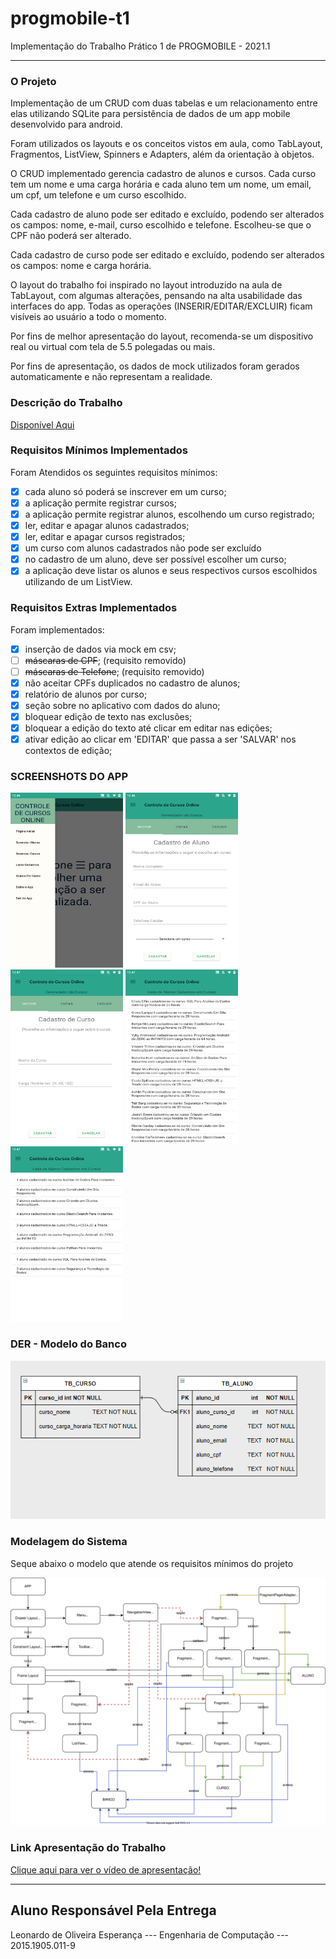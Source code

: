# progmobile-t1
Implementação do Trabalho Prático 1 de PROGMOBILE - 2021.1

__________________________________________________________________

### O Projeto

Implementação de um CRUD com duas tabelas e um relacionamento entre elas utilizando SQLite para persistência de dados de um app mobile desenvolvido para android.

Foram utilizados os layouts e os conceitos vistos em aula, como  TabLayout, Fragmentos, ListView, Spinners e Adapters, além da orientação à objetos.

O CRUD implementado gerencia cadastro de alunos e cursos. Cada curso tem um nome e uma carga horária e cada aluno tem um nome, um email, um cpf, um telefone e um curso escolhido.

Cada cadastro de aluno pode ser editado e excluído, podendo ser alterados os campos: nome, e-mail, curso escolhido e telefone. Escolheu-se que o CPF não poderá ser alterado.

Cada cadastro de curso pode ser editado e excluído, podendo ser alterados os campos: nome e carga horária.

O layout do trabalho foi inspirado no layout introduzido na aula de TabLayout, com algumas alterações, pensando na alta usabilidade das interfaces do app. Todas as operações (INSERIR/EDITAR/EXCLUIR) ficam visíveis ao usuário a todo o momento.

Por fins de melhor apresentação do layout, recomenda-se um dispositivo real ou virtual com tela de 5.5 polegadas ou mais.

Por fins de apresentação, os dados de mock utilizados foram gerados automaticamente e não representam a realidade.


### Descrição do Trabalho

[Disponível Aqui](https://github.com/esperancaleonardo/progmobile-t1/blob/main/assets/desc.pdf)

### Requisitos Mínimos Implementados

Foram Atendidos os seguintes requisitos mínimos:
- [X] cada aluno só poderá se inscrever em um curso;
- [x] a aplicação permite registrar cursos;
- [x] a aplicação permite registrar alunos, escolhendo um curso registrado;
- [x] ler, editar e apagar alunos cadastrados;
- [x] ler, editar e apagar cursos registrados;
- [x] um curso com alunos cadastrados não pode ser excluído
- [x] no cadastro de um aluno, deve ser possível escolher um curso;
- [x] a aplicação deve listar os alunos e seus respectivos cursos escolhidos utilizando de um ListView.

### Requisitos Extras Implementados

Foram implementados:
- [x] inserção de dados via mock em csv;
- [ ] ~~máscaras de CPF~~; (requisito removido)
- [ ] ~~máscaras de Telefone~~; (requisito removido)
- [x] não aceitar CPFs duplicados no cadastro de alunos;
- [x] relatório de alunos por curso;
- [x] seção sobre no aplicativo com dados do aluno;
- [x] bloquear edição de texto nas exclusões;
- [x] bloquear a edição do texto até clicar em editar nas edições;
- [x] ativar edição ao clicar em 'EDITAR' que passa a ser 'SALVAR' nos contextos de edição;

### SCREENSHOTS DO APP

<p float="left">
  <img src="https://github.com/esperancaleonardo/progmobile-t1/blob/main/assets/screenshots/Screenshot_20210516-004645.png" width="180" height="280" />
  <img src="https://github.com/esperancaleonardo/progmobile-t1/blob/main/assets/screenshots/Screenshot_20210516-004653.png" width="180" height="280" />
  <img src="https://github.com/esperancaleonardo/progmobile-t1/blob/main/assets/screenshots/Screenshot_20210516-004707.png" width="180" height="280" />
  <img src="https://github.com/esperancaleonardo/progmobile-t1/blob/main/assets/screenshots/Screenshot_20210516-004718.png" width="180" height="280" />
  <img src="https://github.com/esperancaleonardo/progmobile-t1/blob/main/assets/screenshots/Screenshot_20210516-004731.png" width="180" height="280" />
</p>


### DER - Modelo do Banco

![alt text](https://github.com/esperancaleonardo/progmobile-t1/blob/main/assets/DER_RELACIONAL.png)


### Modelagem do Sistema

Seque abaixo o modelo que atende os requisitos mínimos do projeto

![alt text](https://github.com/esperancaleonardo/progmobile-t1/blob/main/assets/a.svg)

### Link Apresentação do Trabalho

[Clique aqui para ver o vídeo de apresentação!](https://www.youtube.com/watch?v=ok8BW0pBLJA)

-------------------------------------------------
## Aluno Responsável Pela Entrega

Leonardo de Oliveira Esperança    ---    Engenharia de Computação   ---   2015.1905.011-9
